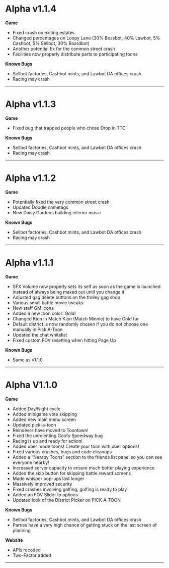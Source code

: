 Alpha v1.1.4
=======
**Game**
- Fixed crash on exiting estates
- Changed percentages on Loopy Lane (30% Bossbot, 40% Lawbot, 5% Cashbot, 5% Sellbot, 30% Boardbot)
- Another potential fix for the common street crash
- Facilities now properly distribute parts to participating toons

**Known Bugs**
- Sellbot factories, Cashbot mints, and Lawbot DA offices crash
- Racing may crash

----------
Alpha v1.1.3
=======
**Game**
- Fixed bug that trapped people who chose Drop in TTC

**Known Bugs**
- Sellbot factories, Cashbot mints, and Lawbot DA offices crash
- Racing may crash

----------
Alpha v1.1.2
=======


**Game**

- Potentially fixed the very common street crash
- Updated Doodle nametags
- New Daisy Gardens building interior music

**Known Bugs**
- Sellbot factories, Cashbot mints, and Lawbot DA offices crash
- Racing may crash

----------
Alpha v1.1.1
=======
**Game**

- SFX Volume now properly sets its self as soon as the game is launched instead of always being maxed out until you change it
- Adjusted gag delete buttons on the trolley gag shop
- Various small battle movie tweaks
- New staff GM icons
- Added a new toon color: Gold!
- Changed Kion in Match Kion (Match Minnie) to have Gold fur
- Default district is now randomly chosen if you do not choose one manually in Pick A-Toon
- Updated the chat whitelist
- Fixed custom FOV resetting when hitting Page Up

**Known Bugs**

- Same as v1.1.0

----------
Alpha V1.1.0
=======
**Game**

- Added Day/Night cycle
- Added minigame vote skipping
- Added new main menu screen
- Updated pick-a-toon
- Reindeers have moved to Toontown!
- Fixed the unrelenting Goofy Speedway bug
- Racing is up and ready for action!
- Added uber mode toons! Create your toon with uber options!
- Fixed various crashes, bugs and code cleanups
- Added a “Nearby Toons” section to the friends list panel so you can see everyone nearby!
- Increased server capacity to ensure much better playing experience
- Added the skip button for skipping battle reward screens
- Made whisper pop-ups last longer
- Massively improved security
- Fixed crashes involving golfing, golfing is ready to play
- Added an FOV Slider to options
- Updated look of the District Picker on PICK-A-TOON

**Known Bugs**

- Sellbot factories, Cashbot mints, and Lawbot DA offices crash
- Parties have a very high chance of getting stuck on the last screen of planning


**Website**

- APIs recoded
- Two-Factor added

----------
